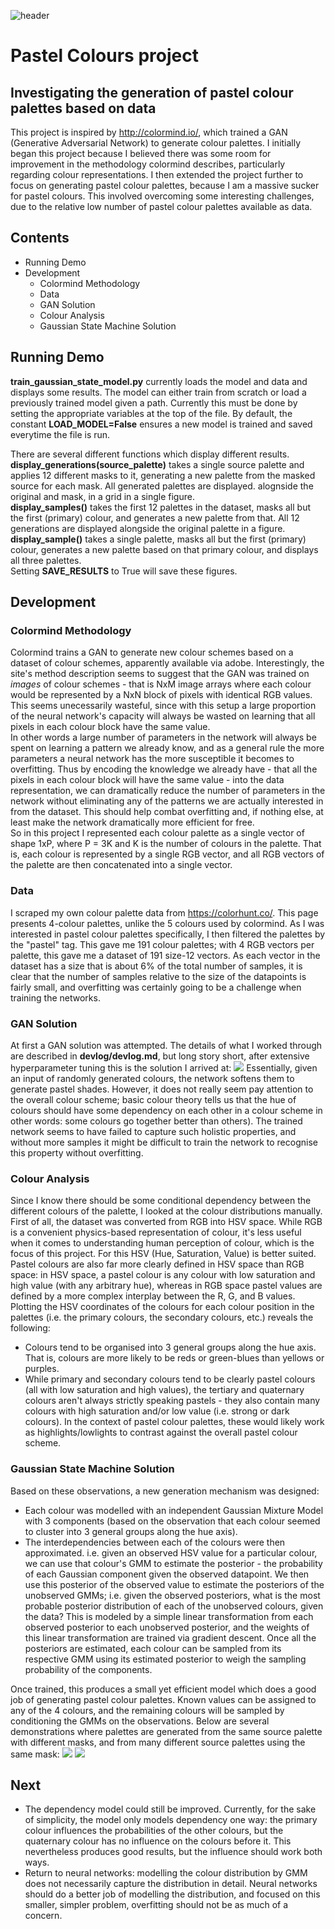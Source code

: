 ![header](devlog/figs/sampled_palettes.png)

# Pastel Colours project
## Investigating the generation of pastel colour palettes based on data
This project is inspired by http://colormind.io/, which trained a GAN (Generative Adversarial Network) to generate 
colour palettes. 
I initially began this project because I believed there was some room for improvement in the methodology colormind 
describes, particularly regarding colour representations. I then extended the project further to focus on generating 
pastel colour palettes, because I am a massive sucker for pastel colours. This involved overcoming some interesting 
challenges, due to the relative low number of pastel colour palettes available as data.

## Contents
*   Running Demo
*   Development
    *   Colormind Methodology
    *   Data
    *   GAN Solution
    *   Colour Analysis
    *   Gaussian State Machine Solution

## Running Demo
**train_gaussian_state_model.py** currently loads the model and data and displays some results. The model can either 
train from scratch or load a previously trained model given a path. Currently this must be done by setting the 
appropriate variables at the top of the file. By default, the constant **LOAD_MODEL=False** ensures a new model is 
trained and saved everytime the file is run.

There are several different functions which display different results.  
**display_generations(source_palette)** takes a single source palette and applies 12 different masks to it, generating 
a new palette from the masked source for each mask. All generated palettes are displayed. alognside the original 
and mask, in a grid in a single figure.  
**display_samples()** takes the first 12 palettes in the dataset, masks all but the first (primary) colour, 
and generates a new palette from that. All 12 generations are displayed alongside the original palette in a figure. 
**display_sample()** takes a single palette, masks all but the first (primary) colour, generates a new palette based 
on that primary colour, and displays all three palettes.  
Setting **SAVE_RESULTS** to True will save these figures.

## Development

### Colormind Methodology
Colormind trains a GAN to generate new colour schemes based on a dataset of colour schemes, apparently available via 
adobe. Interestingly, the site's method description seems to suggest that the GAN was trained on *images* of colour 
schemes - that is NxM image arrays where each colour would be represented by a NxN block of pixels with identical RGB 
values. This seems unecessarily wasteful, since with this setup a large proportion of the neural network's capacity 
will always be wasted on learning that all pixels in each colour block have the same value.  
In other words a large number of parameters in the network will always be spent on learning a pattern we already know, 
and as a general rule the more parameters a neural network has the more susceptible it becomes to overfitting. Thus 
by encoding the knowledge we already have - that all the pixels in each colour block will have the same value - into 
the data representation, we can dramatically reduce the number of parameters in the network without eliminating any 
of the patterns we are actually interested in from the dataset. This should help combat overfitting and, if nothing 
else, at least make the network dramatically more efficient for free.  
So in this project I represented each colour palette as a single vector of shape 1xP, where P = 3K and K is the number 
of colours in the palette. That is, each colour is represented by a single RGB vector, and all RGB vectors of the 
palette are then concatenated into a single vector.

### Data
I scraped my own colour palette data from https://colorhunt.co/. This page presents 4-colour palettes, unlike the 
5 colours used by colormind. As I was interested in pastel colour palettes specifically, I then filtered the palettes 
by the "pastel" tag. This gave me 191 colour palettes; with 4 RGB vectors per palette, this gave me a dataset of 191 
size-12 vectors. As each vector in the dataset has a size that is about 6% of the total number of samples, it is clear 
that the number of samples relative to the size of the datapoints is fairly small, and overfitting was certainly going 
to be a challenge when training the networks.  

### GAN Solution
At first a GAN solution was attempted. The details of what I worked through are described in **devlog/devlog.md**, but 
long story short, after extensive hyperparameter tuning this is the solution I arrived at:
![](devlog/figs/191b_8l_example_transformations.png)
Essentially, given an input of randomly generated colours, the network softens them to generate pastel shades. 
However, it does not really seem pay attention to the overall colour scheme; basic colour theory tells us that the hue 
of colours should have some dependency on each other in a colour scheme in other words: some colours go together 
better than others). The trained network seems to have failed to capture such holistic properties, and without more 
samples it might be difficult to train the network to recognise this property without overfitting.    

### Colour Analysis
Since I know there should be some conditional dependency between the different colours of the palette, I looked at the 
colour distributions manually. First of all, the dataset was converted from RGB into HSV space. While RGB is a 
convenient physics-based representation of colour, it's less useful when it comes to understanding human perception of 
colour, which is the focus of this project. For this HSV (Hue, Saturation, Value) is better suited. Pastel colours are 
also far more clearly defined in HSV space than RGB space: in HSV space, a pastel colour is any colour with low 
saturation and high value (with any arbitrary hue), whereas in RGB space pastel values are defined by a more complex 
interplay between the R, G, and B values. Plotting the HSV coordinates of the colours for each colour position in the 
palettes (i.e. the primary colours, the secondary colours, etc.) reveals the following:  
*   Colours tend to be organised into 3 general groups along the hue axis. That is, colours are more likely to be reds 
    or green-blues than yellows or purples.
*   While primary and secondary colours tend to be clearly pastel colours (all with low saturation and high values), 
    the tertiary and quaternary colours aren't always strictly speaking pastels - they also contain many colours with 
    high saturation and/or low value (i.e. strong or dark colours). In the context of pastel colour palettes, these 
    would likely work as highlights/lowlights to contrast against the overall pastel colour scheme.  

### Gaussian State Machine Solution
Based on these observations, a new generation mechanism was designed:  
*   Each colour was modelled with an independent Gaussian Mixture Model with 3 components (based on the observation 
    that each colour seemed to cluster into 3 general groups along the hue axis).
*   The interdependencies between each of the colours were then approximated. i.e. given an observed HSV value for a 
    particular colour, we can use that colour's GMM to estimate the posterior - the probability of each Gaussian 
    component given the observed datapoint. We then use this posterior of the observed value to estimate the posteriors 
    of the unobserved GMMs; i.e. given the observed posteriors, what is the most probable posterior distribution of 
    each of the unobserved colours, given the data? This is modeled by a simple linear transformation from each 
    observed posterior to each unobserved posterior, and the weights of this linear transformation are trained via 
    gradient descent. Once all the posteriors are estimated, each colour can be sampled from its respective GMM using
    its estimated posterior to weigh the sampling probability of the components.

Once trained, this produces a small yet efficient model which does a good job of generating pastel colour palettes. 
Known values can be assigned to any of the 4 colours, and the remaining colours will be sampled by conditioning the 
GMMs on the observations. Below are several demonstrations where palettes are generated from the same source palette 
with different masks, and from many different source palettes using the same mask:
![](devlog/figs/masked_palettes.png)
![](devlog/figs/sampled_palettes.png)

## Next
*   The dependency model could still be improved. Currently, for the sake of simplicity, the model only models dependency 
one way: the primary colour influences the probabilities of the other colours, but the quaternary colour has no 
influence on the colours before it. This nevertheless produces good results, but the influence should work both ways.  
*   Return to neural networks: modelling the colour distribution by GMM does not necessarily capture the distribution 
    in detail. Neural networks should do a better job of modelling the distribution, and focused on this smaller, 
    simpler problem, overfitting should not be as much of a concern. 